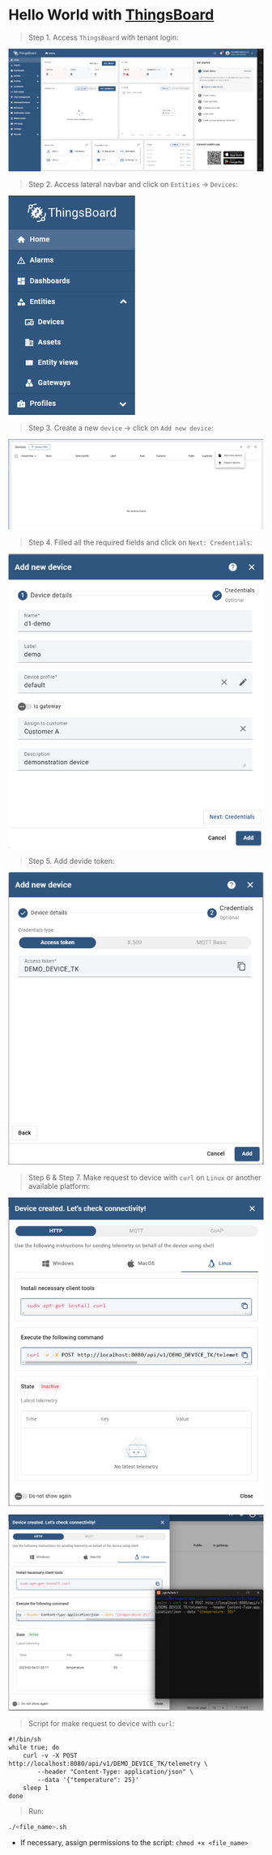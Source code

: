 # Hello World with [ThingsBoard](https://thingsboard.io/docs/paas/getting-started-guides/helloworld/#4-1-provision-device)

> Step 1. Access `ThingsBoard` with tenant login:


![step1](/projects/task-1/img/step1.png)

> Step 2. Access lateral navbar and click on `Entities` -> `Devices`:

![step2](/projects/task-1/img/step2.png)

> Step 3. Create a new `device` -> click on `Add new device`:

![step3](/projects/task-1/img/step3.png)

> Step 4. Filled all the required fields and click on `Next: Credentials`:

![step4](/projects/task-1/img/step4.png)

> Step 5. Add devide token:

![step5](/projects/task-1/img/step5.png)

> Step 6 & Step 7. Make request to device with `curl` on `Linux` or another available platform:

![step6](/projects/task-1/img/step6.png)

![step7](/projects/task-1/img/step7.png)


> Script for make request to device with `curl`:

```shell
#!/bin/sh
while true; do
    curl -v -X POST http://localhost:8080/api/v1/DEMO_DEVICE_TK/telemetry \
        --header "Content-Type: application/json" \
        --data '{"temperature": 25}'
    sleep 1
done
```

> Run:

```bash
./<file_name>.sh
```

- If necessary, assign permissions to the script: `chmod +x <file_name>`
